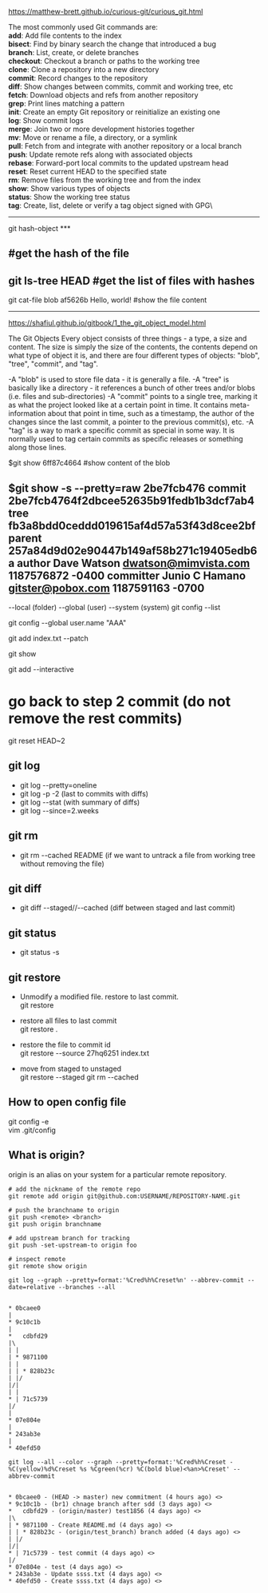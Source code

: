 https://matthew-brett.github.io/curious-git/curious_git.html

The most commonly used Git commands are:\
   __add__:        Add file contents to the index\
   __bisect__:     Find by binary search the change that introduced a bug\
   __branch__:     List, create, or delete branches\
   __checkout__:   Checkout a branch or paths to the working tree\
   __clone__:      Clone a repository into a new directory\
   __commit__:     Record changes to the repository\
   __diff__:       Show changes between commits, commit and working tree, etc\
   __fetch__:      Download objects and refs from another repository\
   __grep__:       Print lines matching a pattern\
   __init__:       Create an empty Git repository or reinitialize an existing one\
   __log__:        Show commit logs\
   __merge__:      Join two or more development histories together\
   __mv__:         Move or rename a file, a directory, or a symlink\
   __pull__:       Fetch from and integrate with another repository or a local branch\
   __push__:       Update remote refs along with associated objects\
   __rebase__:     Forward-port local commits to the updated upstream head\
   __reset__:      Reset current HEAD to the specified state\
   __rm__:         Remove files from the working tree and from the index\
   __show__:       Show various types of objects\
   __status__:     Show the working tree status\
   __tag__:        Create, list, delete or verify a tag object signed with GPG\
   
----------------------------------------------------------------------------------------

git hash-object ***

#get the hash of the file 
----------------------------------------------------------------------------------------
git ls-tree HEAD
#get the list of files with hashes
----------------------------------------------------------------------------------------
git cat-file blob af5626b
Hello, world!
#show the file content

----------------------------------------------------------------------------------------
https://shafiul.github.io/gitbook/1_the_git_object_model.html

The Git Objects
Every object consists of three things - a type, a size and content. The size is simply the size of the contents, the contents depend on what type of object it is, and there are four different types of objects: "blob", "tree", "commit", and "tag".

-A "blob" is used to store file data - it is generally a file.
-A "tree" is basically like a directory - it references a bunch of other trees and/or blobs (i.e. files and sub-directories)
-A "commit" points to a single tree, marking it as what the project looked like at a certain point in time. It contains meta-information about that point in time, such as a timestamp, the author of the changes since the last commit, a pointer to the previous commit(s), etc.
-A "tag" is a way to mark a specific commit as special in some way. It is normally used to tag certain commits as specific releases or something along those lines.

$git show 6ff87c4664
#show content of the blob

$git show -s --pretty=raw 2be7fcb476
commit 2be7fcb4764f2dbcee52635b91fedb1b3dcf7ab4
tree fb3a8bdd0ceddd019615af4d57a53f43d8cee2bf
parent 257a84d9d02e90447b149af58b271c19405edb6a
author Dave Watson <dwatson@mimvista.com> 1187576872 -0400
committer Junio C Hamano <gitster@pobox.com> 1187591163 -0700
----------------------------------------------------------------------------------------

--local (folder)
--global (user)
--system (system)
git config --list

git config --global user.name "AAA"


git add index.txt --patch



git show <commit>

git add --interactive <file>


# go back to step 2 commit (do not remove the rest commits)
git reset HEAD~2

## git log
- git log --pretty=oneline
- git log -p -2 (last to commits with diffs)
- git log --stat (with summary of diffs)
- git log --since=2.weeks



## git rm
- git rm --cached README (if we want to untrack a file from working tree without removing the file)



## git diff
- git diff --staged//--cached (diff between staged and last commit)



## git status
- git status -s





## git restore
- Unmodify a modified file. restore to last commit. \
git restore <filename>

- restore all files to last commit\
git restore .

- restore the file to commit id\
git restore --source 27hq6251 index.txt

- move from staged to unstaged\
git restore --staged <filename>
git rm --cached <filename>







## How to open config file
git config -e\
vim .git/config

## What is origin?
origin is an alias on your system for a particular remote repository.
```
# add the nickname of the remote repo
git remote add origin git@github.com:USERNAME/REPOSITORY-NAME.git

# push the branchname to origin
git push <remote> <branch>
git push origin branchname

# add upstream branch for tracking
git push -set-upstream-to origin foo

# inspect remote
git remote show origin
```


```
git log --graph --pretty=format:'%Cred%h%Creset%n' --abbrev-commit --date=relative --branches --all


* 0bcaee0
| 
* 9c10c1b
|   
*   cdbfd29
|\  
| | 
| * 9871100
| |   
| | * 828b23c
| |/  
|/|   
| | 
* | 71c5739
|/  
| 
* 07e804e
| 
* 243ab3e
| 
* 40efd50
```

```
git log --all --color --graph --pretty=format:'%Cred%h%Creset -%C(yellow)%d%Creset %s %Cgreen(%cr) %C(bold blue)<%an>%Creset' --abbrev-commit


* 0bcaee0 - (HEAD -> master) new commitment (4 hours ago) <>
* 9c10c1b - (br1) chnage branch after sdd (3 days ago) <>
*   cdbfd29 - (origin/master) test1856 (4 days ago) <>
|\  
| * 9871100 - Create README.md (4 days ago) <>
| | * 828b23c - (origin/test_branch) branch added (4 days ago) <>
| |/  
|/|   
* | 71c5739 - test commit (4 days ago) <>
|/  
* 07e804e - test (4 days ago) <>
* 243ab3e - Update ssss.txt (4 days ago) <>
* 40efd50 - Create ssss.txt (4 days ago) <>
```

